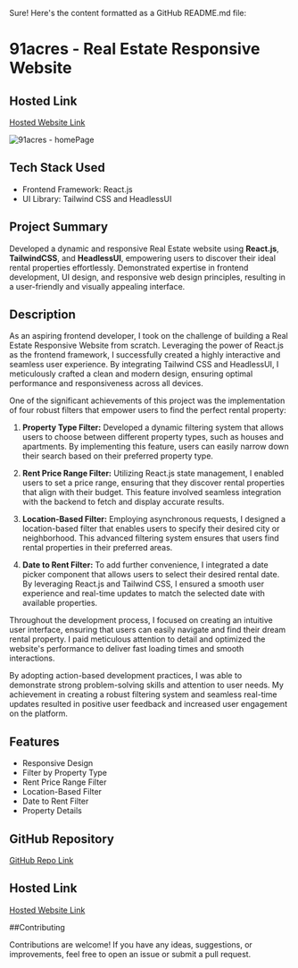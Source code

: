 Sure! Here's the content formatted as a GitHub README.md file:

#  91acres - Real Estate Responsive Website

## Hosted Link

[Hosted Website Link](https://91acres.netlify.app/)

![91acres - homePage](https://github.com/AnirudhaPatil-1/RealState---Real-Estate-Website/assets/73242321/ed0ddd3b-7ac6-4fb0-bc93-1b75faf30520)

## Tech Stack Used

- Frontend Framework: React.js
- UI Library: Tailwind CSS and HeadlessUI

## Project Summary

Developed a dynamic and responsive Real Estate website using **React.js**, **TailwindCSS**, and **HeadlessUI**, empowering users to discover their ideal rental properties effortlessly. Demonstrated expertise in frontend development, UI design, and responsive web design principles, resulting in a user-friendly and visually appealing interface.

## Description

As an aspiring frontend developer, I took on the challenge of building a Real Estate Responsive Website from scratch. Leveraging the power of React.js as the frontend framework, I successfully created a highly interactive and seamless user experience. By integrating Tailwind CSS and HeadlessUI, I meticulously crafted a clean and modern design, ensuring optimal performance and responsiveness across all devices.

One of the significant achievements of this project was the implementation of four robust filters that empower users to find the perfect rental property:

1. **Property Type Filter:** Developed a dynamic filtering system that allows users to choose between different property types, such as houses and apartments. By implementing this feature, users can easily narrow down their search based on their preferred property type.

2. **Rent Price Range Filter:** Utilizing React.js state management, I enabled users to set a price range, ensuring that they discover rental properties that align with their budget. This feature involved seamless integration with the backend to fetch and display accurate results.

3. **Location-Based Filter:** Employing asynchronous requests, I designed a location-based filter that enables users to specify their desired city or neighborhood. This advanced filtering system ensures that users find rental properties in their preferred areas.

4. **Date to Rent Filter:** To add further convenience, I integrated a date picker component that allows users to select their desired rental date. By leveraging React.js and Tailwind CSS, I ensured a smooth user experience and real-time updates to match the selected date with available properties.

Throughout the development process, I focused on creating an intuitive user interface, ensuring that users can easily navigate and find their dream rental property. I paid meticulous attention to detail and optimized the website's performance to deliver fast loading times and smooth interactions.

By adopting action-based development practices, I was able to demonstrate strong problem-solving skills and attention to user needs. My achievement in creating a robust filtering system and seamless real-time updates resulted in positive user feedback and increased user engagement on the platform.

## Features

- Responsive Design
- Filter by Property Type
- Rent Price Range Filter
- Location-Based Filter
- Date to Rent Filter
- Property Details

## GitHub Repository

[GitHub Repo Link](https://github.com/AnirudhaPatil-1/RealState---Real-Estate-Website)

## Hosted Link

[Hosted Website Link](https://91acres.netlify.app/)

##Contributing

Contributions are welcome! If you have any ideas, suggestions, or improvements, feel free to open an issue or submit a pull request.
